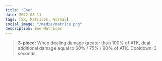 ```yaml
---
title: "Ene"
date: 2022-08-11
tags: [SR, Matrices, Normal]
social_image: "/media/matrice.png"
description: Ene Matrices
---
```


> **3-piece:** When dealing damage greater than 100% of ATK, deal additional damage equal to 60% / 75% / 90% of ATK. Cooldown: 3 seconds.

